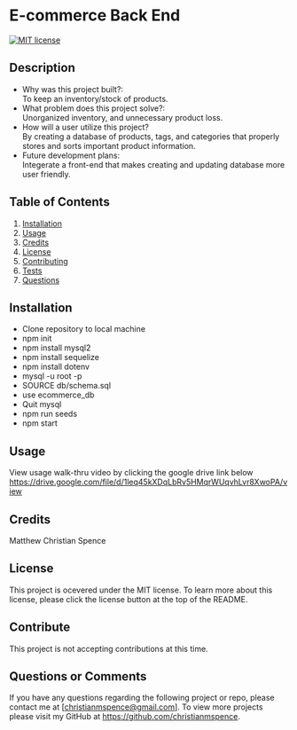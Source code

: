 # E-commerce Back End
  [![MIT license](https://img.shields.io/badge/License-MIT-blue.svg)](https://lbesson.mit-license.org/)

  ## Description
  * Why was this project built?:<br/>
   To keep an inventory/stock of products.
  * What problem does this project solve?:<br/>
   Unorganized inventory, and unnecessary product loss. 
  * How will a user utilize this project?<br/>
   By creating a database of products, tags, and categories that properly stores and sorts important product information. 
  * Future development plans:<br/>
   Integerate a front-end that makes creating and updating database more user friendly. 
  
## Table of Contents
  1. [Installation](#installation)
  2. [Usage](#usage)
  3. [Credits](#credits)
  4. [License](#license)
  5. [Contributing](#contribute)
  6. [Tests](#test)
  7. [Questions](#questions)

  ## Installation
  * Clone repository to local machine
  * npm init
  * npm install mysql2
  * npm install sequelize
  * npm install dotenv
  * mysql -u root -p
  * SOURCE db/schema.sql
  * use ecommerce_db
  * Quit mysql
  * npm run seeds
  * npm start

  ## Usage
  View usage walk-thru video by clicking the google drive link below
  https://drive.google.com/file/d/1leq45kXDqLbRv5HMqrWUqvhLvr8XwoPA/view

  ## Credits
  Matthew Christian Spence

  ## License
  This project is ocevered under the MIT license. To learn more about this license, please click the license button at the top of the README.

  ## Contribute
  This project is not accepting contributions at this time.

  ## Questions or Comments
  If you have any questions regarding the following project or repo, please contact me at [christianmspence@gmail.com]. 
  To view more projects please visit my GitHub at https://github.com/christianmspence.
